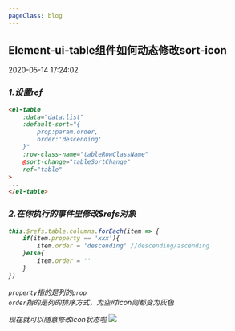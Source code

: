 ```yaml
---
pageClass: blog
---
```


## Element-ui-table组件如何动态修改sort-icon
<p class="date">2020-05-14 17:24:02 
<span id="/blog/vue/ElementUiTableSortIcon.html" class="leancloud_visitors">
    <i class="shni shn-eye-fill" />
    <i class="leancloud-visitors-count"></i>
</span>
</p>

### 1.设置ref

``` html {9}
<el-table
    :data="data.list"
    :default-sort="{
        prop:param.order,
        order:'descending'
    }"
    :row-class-name="tableRowClassName"
    @sort-change="tableSortChange"
    ref="table"
>
...
</el-table>
```

### 2.在你执行的事件里修改$refs对象

``` js
this.$refs.table.columns.forEach(item => {
    if(item.property == 'xxx'){
        item.order = 'descending' //descending/ascending
    }else{
        item.order = ''
    }
})
```

<code class="default">property</code>指的是列的<code class="default">prop</code><br/>
<code class="default">order</code>指的是列的排序方式，为空时icon则都变为灰色<br/>

现在就可以随意修改icon状态啦
<img src="https://cdn.chenyingshuang.cn/blog/ElementUiTableSortIcon/1.png" />

<base-valine />
<el-backtop :visibility-height="0"></el-backtop>
